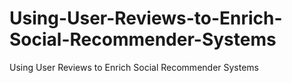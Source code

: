 # Using-User-Reviews-to-Enrich-Social-Recommender-Systems
Using User Reviews to Enrich Social Recommender Systems
